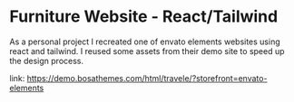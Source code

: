 # Furniture Website - React/Tailwind

As a personal project I recreated one of envato elements websites using react and tailwind. I reused some assets from their demo site to speed up the design process.

link: https://demo.bosathemes.com/html/travele/?storefront=envato-elements
